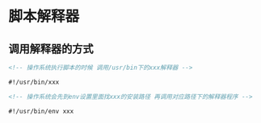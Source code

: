 # 脚本解释器

## 调用解释器的方式

```md
<!-- 操作系统执行脚本的时候 调用/usr/bin下的xxx解释器 -->

#!/usr/bin/xxx
```

```md
<!-- 操作系统会先到env设置里面找xxx的安装路径 再调用对应路径下的解释器程序 -->

#!/usr/bin/env xxx
```
